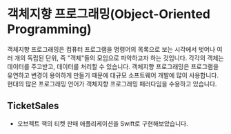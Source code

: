 # 객체지향 프로그래밍(Object-Oriented Programming)

객체지향 프로그래밍은 컴퓨터 프로그램을 명령어의 목록으로 보는 시각에서 벗어나 여러 개의 독립된 단위, 즉 "객체"들의 모임으로 파악하고자 하는 것입니다. 각각의 객체는 데이터를 주고받고, 데이터를 처리할 수 있습니다. 객체지향 프로그래밍은 프로그램을 유연하고 변경이 용이하게 만들기 때문에 대규모 소프트웨어 개발에 많이 사용합니다. 현대의 많은 프로그래밍 언어가 객체지향 프로그래밍 패러다임을 수용하고 있습니다.

## TicketSales

- 오브젝트 책의 티켓 판매 애플리케이션을 Swift로 구현해보았습니다.
